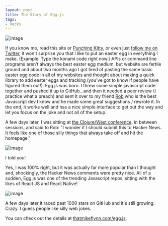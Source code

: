 ```yaml
---
layout: post
title: The Story of Egg.js
tags:
- Hacks
---
```


![image](/public/images/eggjs.png "Egg.js Logo")

If you know me, read this site or [Punching Kitty](http://punchingkitty.com), or even just [follow me on Twitter](http://twitter.com/thatmikeflynn), it won't surprise you that I like to put an easter egg in everything I make. (Example: Type the konami code right now.) APIs or command line programs aren't always the best easter egg medium, but website are fertile ground and about two months ago I got tired of pasting the same basic easter egg code in all of my websites and thought about making a quick library to add easter eggs and tracking (you've got to know if people have figured them out!). Egg.js was born. I threw some simple javascript code together and pushed it up to GitHub...and then it needed a peer review (I practice what a preach) and sent it over to my friend [Rob](https://github.com/rmcvey) who is the best Javascript dev I know and he made some great suggestions / rewrote it. In the end, it works well and has a nice simple interface to get out the way and let you focus on the joke and not all of the setup.

A few days later, I was sitting at [the Clojure/West conference](http://clojurewest.org), in between sessions, and said to Rob: "I wonder if I should submit this to Hacker News. It feels like one of those silly things that always take off and hit the homepage."

![image](/public/images/eggjs-hackernews.png "Egg.js on Hacker News")

I told you!

Yes, I was 100% right, but it was actually far more popular than I thought and, shockingly, the Hacker News comments were pretty nice. All of a sudden, Egg.js was one of the trending Javascript repos, sitting with the likes of React JS and React Native!

![image](/public/images/eggjs-github-rank.png "Egg.js on GitHub")

A few days later it raced past 1000 stars on GitHub and it's still growing. Crazy. I guess people like silly web jokes.

You can check out the details at [thatmikeflynn.com/egg.js](http://thatmikeflynn.com/egg.js/).